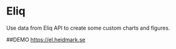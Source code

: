 Eliq
====
Use data from Eliq API to create some custom charts and figures.

##DEMO
https://el.heidmark.se
